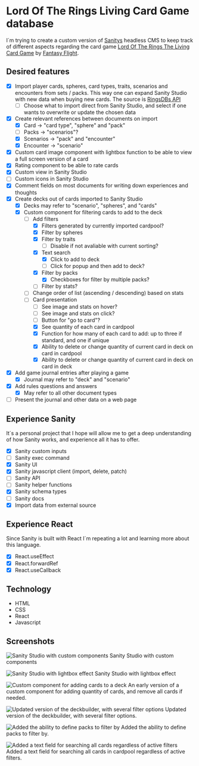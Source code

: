 # Lord Of The Rings Living Card Game database

I´m trying to create a custom version of [Sanitys](https://www.sanity.io) headless CMS to keep track of different aspects regarding the card game [Lord Of The Rings The Living Card Game](https://www.fantasyflightgames.com/en/products/the-lord-of-the-rings-the-card-game/) by [Fantasy Flight](https://www.fantasyflightgames.com/en/index/).

## Desired features
- [x] Import player cards, spheres, card types, traits, scenarios and encounters from sets / packs. This way one can expand Sanity Studio with new data when buying new cards. The source is [RingsDBs API](https://ringsdb.com/api/)
  - [ ] Choose what to import direct from Sanity Studio, and select if one wants to overwrite or update the chosen data
- [x] Create relevant references between documents on import
  - [x] Card -> "card type", "sphere" and "pack"
  - [ ] Packs -> "scenarios"?
  - [x] Scenarios -> "pack" and "encounter"
  - [x] Encounter -> "scenario" 
- [x] Custom card image component with lightbox function to be able to view a full screen version of a card
- [x] Rating component to be able to rate cards
- [x] Custom view in Sanity Studio
- [ ] Custom icons in Sanity Studio
- [x] Comment fields on most documents for writing down experiences and thoughts
- [x] Create decks out of cards imported to Sanity Studio
  - [x] Decks may refer to "scenario", "spheres", and "cards"
  - [x] Custom component for filtering cards to add to the deck
    - [ ] Add filters
      - [x] Filters generated by currently imported cardpool?
      - [x] Filter by spheres
      - [x] Filter by traits
        - [ ] Disable if not avaliable with current sorting?
      - [x] Text search
        - [x] Click to add to deck
        - [ ] Click for popup and then add to deck?
      - [x] Filter by packs
        - [x] Checkboxes for filter by multiple packs?
      - [ ] Filter by stats?
    - [ ] Change order of list (ascending / descending) based on stats
    - [ ] Card presentation
      - [ ] See image and stats on hover?
      - [ ] See image and stats on click?
      - [ ] Button for "go to card"?
      - [x] See quantity of each card in cardpool
      - [x] Function for how many of each card to add: up to three if standard, and one if unique
      - [x] Ability to delete or change quantity of current card in deck on card in cardpool
      - [x] Ability to delete or change quantity of current card in deck on card in deck
- [x] Add game journal entries after playing a game
  - [x] Journal may refer to "deck" and "scenario"
- [x] Add rules questions and answers
  - [x]  May refer to all other document types
- [ ] Present the journal and other data on a web page

## Experience Sanity
It´s a personal project that I hope will allow me to get a deep understanding of how Sanity works, and experience all it has to offer.

- [x] Sanity custom inputs
- [ ] Sanity exec command
- [x] Sanity UI
- [x] Sanity javascript client (import, delete, patch)
- [ ] Sanity API
- [ ] Sanity helper functions
- [x] Sanity schema types
- [ ] Sanity docs
- [x] Import data from external source

## Experience React
Since Sanity is built with React I´m repeating a lot and learning more about this language.

- [x] React.useEffect
- [x] React.forwardRef
- [x] React.useCallback

## Technology
- HTML
- CSS
- React
- Javascript

## Screenshots
![Sanity Studio with custom components](https://res.cloudinary.com/mikkesblogg/image/upload/v1649187927/Samples/Skjermbilde_2022-04-05_kl._21.42.17_zgngfh.png)
Sanity Studio with custom components

![Sanity Studio with lightbox effect](https://res.cloudinary.com/mikkesblogg/image/upload/v1649188200/Samples/Skjermbilde_2022-04-05_kl._21.48.19_ewc4jg.png)
Sanity Studio with lightbox effect

![Custom component for adding cards to a deck](https://res.cloudinary.com/mikkesblogg/image/upload/v1649576842/Samples/Skjermbilde_2022-04-10_kl._09.45.27_p7ll0v.png)
An early version of a custom component for adding quantity of cards, and remove all cards if needed.

![Updated version of the deckbuilder, with several filter options](https://res.cloudinary.com/mikkesblogg/image/upload/v1649854279/Samples/Skjermbilde_2022-04-13_kl._14.46.23_eecjke.png)
Updated version of the deckbuilder, with several filter options.

![Added the ability to define packs to filter by](https://res.cloudinary.com/mikkesblogg/image/upload/v1649854279/Samples/Skjermbilde_2022-04-13_kl._14.46.55_hk5nbq.png)
Added the ability to define packs to filter by.

![Added a text field for searching all cards regardless of active filters](https://res.cloudinary.com/mikkesblogg/image/upload/v1649854279/Samples/Skjermbilde_2022-04-13_kl._14.47.30_k2kcdm.png)
Added a text field for searching all cards in cardpool regardless of active filters.

